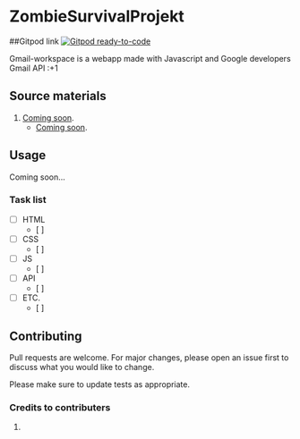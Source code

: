 # ZombieSurvivalProjekt

##Gitpod link
[![Gitpod ready-to-code](https://img.shields.io/badge/Gitpod-ready--to--code-blue?logo=gitpod)](https://gitpod.io/#https://github.com/Marcus4420/ZombieSurvivalProjekt)


Gmail-workspace is a webapp made with Javascript and Google developers Gmail API :+1

## Source materials
1. [Coming soon](Google.com).
    - [Coming soon](Google.com).



## Usage
 Coming soon...


### Task list
- [ ] HTML
    - [ ]
- [ ] CSS
    - [ ]
- [ ] JS
    - [ ]
- [ ] API
    - [ ]
- [ ] ETC.
    - [ ] 


## Contributing
Pull requests are welcome. For major changes, please open an issue first to discuss what you would like to change.

Please make sure to update tests as appropriate.

### Credits to contributers
1. 